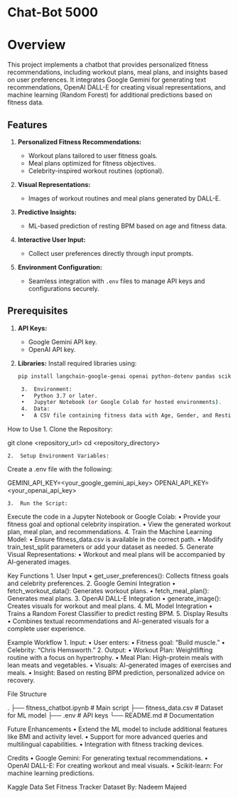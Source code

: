 # Chat-Bot 5000

# Overview

This project implements a chatbot that provides personalized fitness recommendations, including workout plans, meal plans, and insights based on user preferences. It integrates Google Gemini for generating text recommendations, OpenAI DALL-E for creating visual representations, and machine learning (Random Forest) for additional predictions based on fitness data.

## Features

1. **Personalized Fitness Recommendations:**
   - Workout plans tailored to user fitness goals.
   - Meal plans optimized for fitness objectives.
   - Celebrity-inspired workout routines (optional).

2. **Visual Representations:**
   - Images of workout routines and meal plans generated by DALL-E.

3. **Predictive Insights:**
   - ML-based prediction of resting BPM based on age and fitness data.

4. **Interactive User Input:**
   - Collect user preferences directly through input prompts.

5. **Environment Configuration:**
   - Seamless integration with `.env` files to manage API keys and configurations securely.

## Prerequisites

1. **API Keys:**
   - Google Gemini API key.
   - OpenAI API key.

2. **Libraries:**
   Install required libraries using:

   ```bash
   pip install langchain-google-genai openai python-dotenv pandas scikit-learn

	3.	Environment:
	•	Python 3.7 or later.
	•	Jupyter Notebook (or Google Colab for hosted environments).
	4.	Data:
	•	A CSV file containing fitness data with Age, Gender, and Resting_BPM columns.

How to Use
	1.	Clone the Repository:

git clone <repository_url>
cd <repository_directory>


	2.	Setup Environment Variables:
Create a .env file with the following:

GEMINI_API_KEY=<your_google_gemini_api_key>
OPENAI_API_KEY=<your_openai_api_key>


	3.	Run the Script:
Execute the code in a Jupyter Notebook or Google Colab:
	•	Provide your fitness goal and optional celebrity inspiration.
	•	View the generated workout plan, meal plan, and recommendations.
	4.	Train the Machine Learning Model:
	•	Ensure fitness_data.csv is available in the correct path.
	•	Modify train_test_split parameters or add your dataset as needed.
	5.	Generate Visual Representations:
	•	Workout and meal plans will be accompanied by AI-generated images.

Key Functions
	1.	User Input
	•	get_user_preferences(): Collects fitness goals and celebrity preferences.
	2.	Google Gemini Integration
	•	fetch_workout_data(): Generates workout plans.
	•	fetch_meal_plan(): Generates meal plans.
	3.	OpenAI DALL-E Integration
	•	generate_image(): Creates visuals for workout and meal plans.
	4.	ML Model Integration
	•	Trains a Random Forest Classifier to predict resting BPM.
	5.	Display Results
	•	Combines textual recommendations and AI-generated visuals for a complete user experience.

Example Workflow
	1.	Input:
	•	User enters:
	•	Fitness goal: “Build muscle.”
	•	Celebrity: “Chris Hemsworth.”
	2.	Output:
	•	Workout Plan: Weightlifting routine with a focus on hypertrophy.
	•	Meal Plan: High-protein meals with lean meats and vegetables.
	•	Visuals: AI-generated images of exercises and meals.
	•	Insight: Based on resting BPM prediction, personalized advice on recovery.

File Structure

.
├── fitness_chatbot.ipynb   # Main script
├── fitness_data.csv        # Dataset for ML model
├── .env                    # API keys
└── README.md               # Documentation

Future Enhancements
	•	Extend the ML model to include additional features like BMI and activity level.
	•	Support for more advanced queries and multilingual capabilities.
	•	Integration with fitness tracking devices.

Credits
	•	Google Gemini: For generating textual recommendations.
	•	OpenAI DALL-E: For creating workout and meal visuals.
	•	Scikit-learn: For machine learning predictions.
 
Kaggle Data Set
Fitness Tracker Dataset By: Nadeem Majeed
